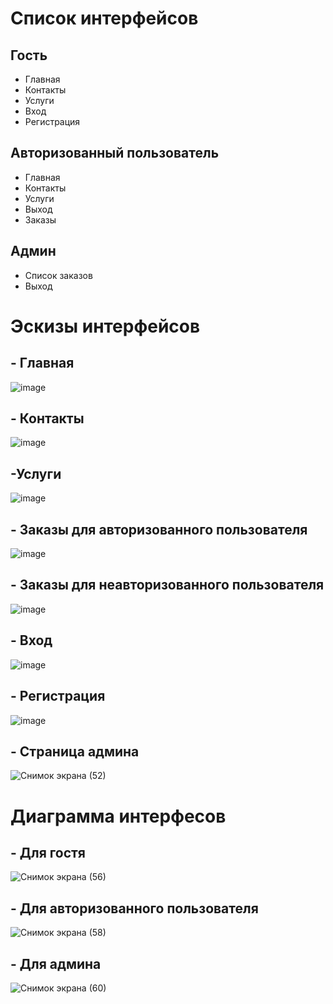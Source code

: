 # Список интерфейсов
## Гость
+ Главная
+ Контакты
+ Услуги
+ Вход
+ Регистрация
 ## Авторизованный пользователь
 + Главная
+ Контакты
+ Услуги
+ Выход
+ Заказы
 ## Админ
+ Список заказов
 + Выход
# Эскизы интерфейсов
 ## -  Главная
![image](https://user-images.githubusercontent.com/86732220/150697128-49b9fd45-5aa9-4f5e-8f52-90af063b686f.png)
## - Контакты
![image](https://user-images.githubusercontent.com/86732220/150697396-85397c45-3de4-49fd-9b78-309558390ddf.png)
## -Услуги
![image](https://user-images.githubusercontent.com/86732220/150699224-fa5981ec-f384-40ab-babc-6084cff798a5.png)
## - Заказы для авторизованного пользователя
![image](https://user-images.githubusercontent.com/86732220/150699780-17bc9770-ef29-4d67-b8b9-5415fd30e828.png)
## - Заказы для неавторизованного пользователя
![image](https://user-images.githubusercontent.com/86732220/150699685-3613acd6-6c26-4f79-bab5-b80fa68fe057.png)

## - Вход
![image](https://user-images.githubusercontent.com/86732220/150699275-f6a3063a-0c2e-4fb8-8e78-1240e665d313.png)

## - Регистрация
![image](https://user-images.githubusercontent.com/86732220/150699483-e12d4ebd-c6a7-4d50-baba-052a32329173.png)
## - Страница админа
![Снимок экрана (52)](https://user-images.githubusercontent.com/86732220/158499451-713ee5eb-84e8-4ee5-882f-12ce3095f1e2.png)
# Диаграмма интерфесов
## - Для гостя
![Снимок экрана (56)](https://user-images.githubusercontent.com/86732220/158501308-b208388c-99d8-4fde-9eae-2059c6294f14.png)
## - Для авторизованного пользователя
![Снимок экрана (58)](https://user-images.githubusercontent.com/86732220/158501908-7ee51361-d4e4-4065-a614-d8b2bfa50b89.png)
## - Для админа
![Снимок экрана (60)](https://user-images.githubusercontent.com/86732220/158502070-53758123-7dde-4611-8e8f-92de106e2ee7.png)



